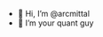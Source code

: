 - 👋 Hi, I’m @arcmittal
- 👀 I’m your quant guy

<!---
arcmittal/arcmittal is a ✨ special ✨ repository because its `README.md` (this file) appears on your GitHub profile.
You can click the Preview link to take a look at your changes.
--->
